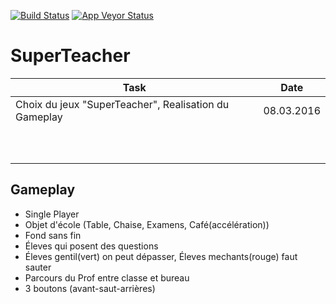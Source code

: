 [![Build Status](https://img.shields.io/travis/BFH-E1D-2015-2016/SuperTeacher/master.svg?label=Linux%20%2F%20OS%20X%20build)](https://travis-ci.org/BFH-E1D-2015-2016/SuperTeacher)
[![App Veyor Status](https://img.shields.io/appveyor/ci/samdolt/superteacher/master.svg?label=Windows%20build)](https://ci.appveyor.com/project/samdolt/superteacher)

# SuperTeacher

| Task                                                   |   Date     |
|--------------------------------------------------------|------------|
|  Choix du jeux "SuperTeacher", Realisation du Gameplay |08.03.2016  |
|                                                       |            |
|                                                        |            |
|                                                        |            |
|                                                        |            |
|                                                        |            |
|                                                        |            |
|                                                        |            |
|                                                        |            |
|                                                        |            |
|                                                        |            |




## Gameplay

- Single Player
- Objet d'école (Table, Chaise, Examens, Café(accélération))
- Fond sans fin
- Éleves qui posent des questions
- Éleves gentil(vert) on peut dépasser, Éleves mechants(rouge) faut sauter
- Parcours du Prof entre classe et bureau
- 3 boutons (avant-saut-arrières)

